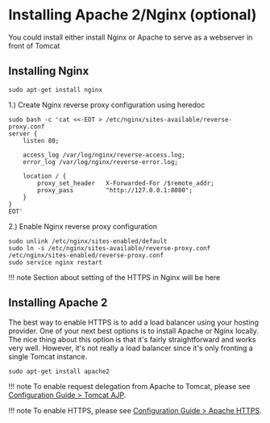 # Installing Apache 2/Nginx (optional)
You could install either install Nginx or Apache to serve as a webserver in front of Tomcat

## Installing Nginx

```
sudo apt-get install nginx
```

1.) Create Nginx reverse proxy configuration using heredoc
```
sudo bash -c 'cat <<-EOT > /etc/nginx/sites-available/reverse-proxy.conf
server {
    listen 80;

    access_log /var/log/nginx/reverse-access.log;
    error_log /var/log/nginx/reverse-error.log;

    location / {
        proxy_set_header   X-Forwarded-For /$remote_addr;
        proxy_pass         "http://127.0.0.1:8080";
    }
}
EOT'
```

2.) Enable Nginx reverse proxy configuration
```
sudo unlink /etc/nginx/sites-enabled/default
sudo ln -s /etc/nginx/sites-available/reverse-proxy.conf /etc/nginx/sites-enabled/reverse-proxy.conf
sudo service nginx restart
```

!!! note
    Section about setting of the HTTPS in Nginx will be here

## Installing Apache 2

The best way to enable HTTPS is to add a load balancer using your hosting provider. One of your next best options is 
to install Apache or Nginx locally. The nice thing about this option is that it's fairly straightforward and works
very well. However, it's not really a load balancer since it's only fronting a single Tomcat instance.
```
sudo apt-get install apache2
```
!!! note
    To enable request delegation from Apache to Tomcat, please see [Configuration Guide > Tomcat AJP](../../configuration/ajp.md).
    
!!! note 
    To enable HTTPS, please see [Configuration Guide > Apache HTTPS](../../configuration/https.md).

